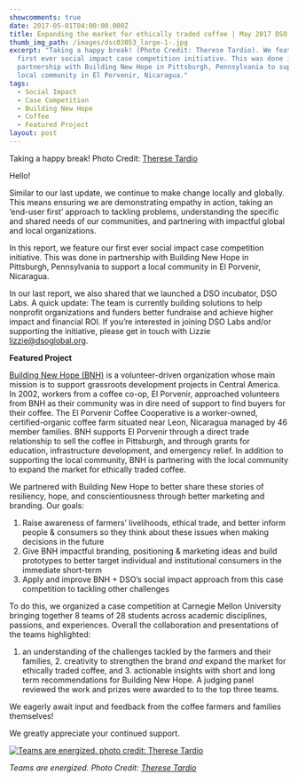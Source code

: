 ```yaml
---
showcomments: true
date: 2017-05-01T04:00:00.000Z
title: Expanding the market for ethically traded coffee | May 2017 DSO Update
thumb_img_path: /images/dsc03053_large-1-.jpg
excerpt: "Taking a happy break! (Photo Credit: Therese Tardio). We feature our
  first ever social impact case competition initiative. This was done in
  partnership with Building New Hope in Pittsburgh, Pennsylvania to support a
  local community in El Porvenir, Nicaragua."
tags:
  - Social Impact
  - Case Competition
  - Building New Hope
  - Coffee
  - Featured Project
layout: post
---
```

Taking a happy break! Photo Credit: [Therese Tardio](https://www.cmu.edu/dietrich/modlang/people/faculty/therese-tardio.html)

Hello!

Similar to our last update, we continue to make change locally and globally. This means ensuring we are demonstrating empathy in action, taking an ‘end-user first’ approach to tackling problems, understanding the specific and shared needs of our communities, and partnering with impactful global and local organizations.

In this report, we feature our first ever social impact case competition initiative. This was done in partnership with Building New Hope in Pittsburgh, Pennsylvania to support a local community in El Porvenir, Nicaragua.

In our last report, we also shared that we launched a DSO incubator, DSO Labs. A quick update: The team is currently building solutions to help nonprofit organizations and funders better fundraise and achieve higher impact and financial ROI. If you’re interested in joining DSO Labs and/or supporting the initiative, please get in touch with Lizzie lizzie@dsoglobal.org. 

**Featured Project**

[Building New Hope (BNH)](http://buildingnewhope.org/) is a volunteer-driven organization whose main mission is to support grassroots development projects in Central America. In 2002, workers from a coffee co-op, El Porvenir, approached volunteers from BNH as their community was in dire need of support to find buyers for their coffee. The El Porvenir Coffee Cooperative is a worker-owned, certified-organic coffee farm situated near Leon, Nicaragua managed by 46 member families. BNH supports El Porvenir through a direct trade relationship to sell the coffee in Pittsburgh, and through grants for education, infrastructure development, and emergency relief. In addition to supporting the local community, BNH is partnering with the local community to expand the market for ethically traded coffee.

We partnered with Building New Hope to better share these stories of resiliency, hope, and conscientiousness through better marketing and branding. Our goals:

1. Raise awareness of farmers’ livelihoods, ethical trade, and better inform people & consumers so they think about these issues when making decisions in the future
2. Give BNH impactful branding, positioning & marketing ideas and build prototypes to better target individual and institutional consumers in the immediate short-term
3. Apply and improve BNH + DSO’s social impact approach from this case competition to tackling other challenges

To do this, we organized a case competition at Carnegie Mellon University bringing together 8 teams of 28 students across academic disciplines, passions, and experiences. Overall the collaboration and presentations of the teams highlighted:  

1. an understanding of the challenges tackled by the farmers and their families, 2. creativity to strengthen the brand *and* expand the market for ethically traded coffee, and 3. actionable insights with short and long term recommendations for Building New Hope. A judging panel reviewed the work and prizes were awarded to to the top three teams.

We eagerly await input and feedback from the coffee farmers and families themselves!

We greatly appreciate your continued support.

[![Teams are energized. photo credit: Therese Tardio](https://www.globalgiving.org/pfil/17280/17637038_10156164863412575_2933054297275281652_o_Large.jpg)](https://www.globalgiving.org/pfil/17280/17637038_10156164863412575_2933054297275281652_o_Large.jpg)

*Teams are energized. Photo Credit: [Therese Tardio](https://www.cmu.edu/dietrich/modlang/people/faculty/therese-tardio.html)*